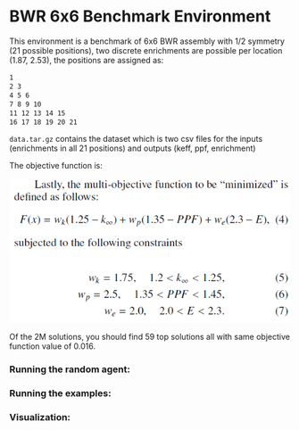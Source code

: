 # BWR 6x6 Benchmark Environment

This environment is a benchmark of 6x6 BWR assembly with 1/2 symmetry (21 possible positions), two discrete enrichments are possible per location (1.87, 2.53), the positions are assigned as:
```
1
2 3
4 5 6
7 8 9 10
11 12 13 14 15
16 17 18 19 20 21 
```
`data.tar.gz` contains the dataset which is two csv files for the inputs (enrichments in all 21 positions) and outputs (keff, ppf, enrichment)

The objective function is:

![Objective function](bwr6x6_objective_function.png)

Of the 2M solutions, you should find 59 top solutions all with same objective function value of 0.016.

### Running the random agent:


### Running the examples:


### Visualization:
